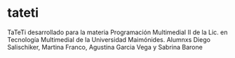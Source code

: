 # tateti
TaTeTi desarrollado para la materia Programación Multimedial II de la Lic. en Tecnología Multimedial de la Universidad Maimónides.
Alumnxs Diego Salischiker, Martina Franco, Agustina Garcia Vega y Sabrina Barone